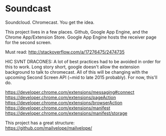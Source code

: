 # Soundcast

Soundcloud. Chromecast. You get the idea.

This project lives in a few places. Github, Google App Engine, and the Chrome App/Extension Store. Google App Engine hosts the receiver page for the second screen.

Must read: http://stackoverflow.com/a/17276475/2474735

HIC SVNT DRACONES: A lot of best practices had to be avoided in order for this to work. Long story short, google doesn't allow the extension background to talk to chromecast. All of this will be changing with the upcoming Second Screen API (~mid to late 2015 probably). For now, this'll do.

https://developer.chrome.com/extensions/messaging#connect
https://developer.chrome.com/extensions/pageAction
https://developer.chrome.com/extensions/browserAction
https://developer.chrome.com/extensions/manifest
https://developer.chrome.com/extensions/manifest/storage

This project has a great structure: https://github.com/mailvelope/mailvelope/
